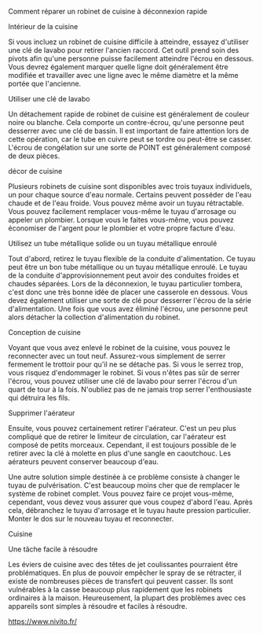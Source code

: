 Comment réparer un robinet de cuisine à déconnexion rapide

Intérieur de la cuisine

Si vous incluez un robinet de cuisine difficile à atteindre, essayez d'utiliser une clé de lavabo pour retirer l'ancien raccord. Cet outil prend soin des pivots afin qu'une personne puisse facilement atteindre l'écrou en dessous. Vous devrez également marquer quelle ligne doit généralement être modifiée et travailler avec une ligne avec le même diamètre et la même portée que l'ancienne.



Utiliser une clé de lavabo


Un détachement rapide de robinet de cuisine est généralement de couleur noire ou blanche. Cela comporte un contre-écrou, qu'une personne peut desserrer avec une clé de bassin. Il est important de faire attention lors de cette opération, car le tube en cuivre peut se tordre ou peut-être se casser. L'écrou de congélation sur une sorte de POINT est généralement composé de deux pièces.

décor de cuisine

Plusieurs robinets de cuisine sont disponibles avec trois tuyaux individuels, un pour chaque source d'eau normale. Certains peuvent posséder de l'eau chaude et de l'eau froide. Vous pouvez même avoir un tuyau rétractable. Vous pouvez facilement remplacer vous-même le tuyau d'arrosage ou appeler un plombier. Lorsque vous le faites vous-même, vous pouvez économiser de l'argent pour le plombier et votre propre facture d'eau.


Utilisez un tube métallique solide ou un tuyau métallique enroulé


Tout d'abord, retirez le tuyau flexible de la conduite d'alimentation. Ce tuyau peut être un bon tube métallique ou un tuyau métallique enroulé. Le tuyau de la conduite d'approvisionnement peut avoir des conduites froides et chaudes séparées. Lors de la déconnexion, le tuyau particulier tombera, c'est donc une très bonne idée de placer une casserole en dessous. Vous devez également utiliser une sorte de clé pour desserrer l'écrou de la série d'alimentation. Une fois que vous avez éliminé l'écrou, une personne peut alors détacher la collection d'alimentation du robinet.

Conception de cuisine

Voyant que vous avez enlevé le robinet de la cuisine, vous pouvez le reconnecter avec un tout neuf. Assurez-vous simplement de serrer fermement le trottoir pour qu'il ne se détache pas. Si vous le serrez trop, vous risquez d'endommager le robinet. Si vous n'êtes pas sûr de serrer l'écrou, vous pouvez utiliser une clé de lavabo pour serrer l'écrou d'un quart de tour à la fois. N'oubliez pas de ne jamais trop serrer l'enthousiaste qui détruira les fils.


Supprimer l'aérateur


Ensuite, vous pouvez certainement retirer l'aérateur. C'est un peu plus compliqué que de retirer le limiteur de circulation, car l'aérateur est composé de petits morceaux. Cependant, il est toujours possible de le retirer avec la clé à molette en plus d'une sangle en caoutchouc. Les aérateurs peuvent conserver beaucoup d'eau.

Une autre solution simple destinée à ce problème consiste à changer le tuyau de pulvérisation. C'est beaucoup moins cher que de remplacer le système de robinet complet. Vous pouvez faire ce projet vous-même, cependant, vous devez vous assurer que vous coupez d'abord l'eau. Après cela, débranchez le tuyau d'arrosage et le tuyau haute pression particulier. Monter le dos sur le nouveau tuyau et reconnecter.

Cuisine


Une tâche facile à résoudre


Les éviers de cuisine avec des têtes de jet coulissantes pourraient être problématiques. En plus de pouvoir empêcher le spray de se rétracter, il existe de nombreuses pièces de transfert qui peuvent casser. Ils sont vulnérables à la casse beaucoup plus rapidement que les robinets ordinaires à la maison. Heureusement, la plupart des problèmes avec ces appareils sont simples à résoudre et faciles à résoudre.

https://www.nivito.fr/
